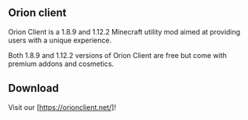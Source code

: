 ## Orion client

Orion Client is a 1.8.9 and 1.12.2 Minecraft utility mod aimed at providing users with a unique experience.

Both 1.8.9 and 1.12.2 versions of Orion Client are free but come with premium addons and cosmetics. 

## Download
Visit our <website>[https://orionclient.net/]!
